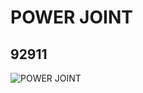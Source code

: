# POWER JOINT
## 92911
![POWER JOINT](https://lc-www-live-s.legocdn.com/media/bricks/5/2/4610380.jpg)